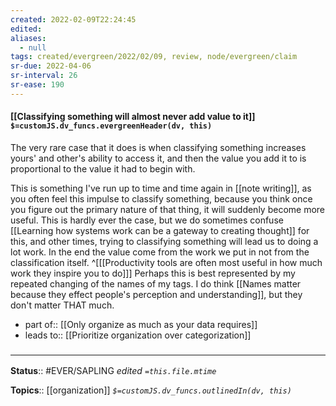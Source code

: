 ```yaml
---
created: 2022-02-09T22:24:45 
edited: 
aliases:
  - null
tags: created/evergreen/2022/02/09, review, node/evergreen/claim
sr-due: 2022-04-06
sr-interval: 26
sr-ease: 190
---
```


#### [[Classifying something will almost never add value to it]] `$=customJS.dv_funcs.evergreenHeader(dv, this)`

The very rare case that it does is when classifying something increases yours' and other's ability to access it, and then the value you add it to is proportional to the value it had to begin with.

This is something I've run up to time and time again in [[note writing]], as you often feel this impulse to classify something, because you think once you figure out the primary nature of that thing, it will suddenly become more useful. This is hardly ever the case, but we do sometimes confuse [[Learning how systems work can be a gateway to creating thought]] for this, and other times, trying to classifying something will lead us to doing a lot work. In the end the value come from the work we put in not from the classification itself. 
^[[[Productivity tools are often most useful in how much work they inspire you to do]]]
Perhaps this is best represented by my repeated changing of the names of my tags. I do think [[Names matter because they effect people's perception and understanding]], but they don't matter THAT much.

- part of:: [[Only organize as much as your data requires]]
- leads to:: [[Prioritize organization over categorization]]

### <hr class="footnote"/>

**Status**:: #EVER/SAPLING 
*edited `=this.file.mtime`*

**Topics**:: [[organization]]
*`$=customJS.dv_funcs.outlinedIn(dv, this)`*

